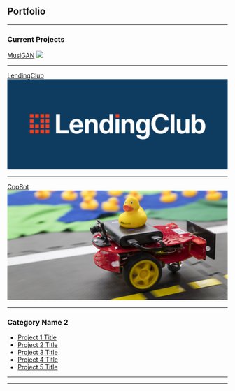 ## Portfolio

---

### Current Projects

[MusiGAN](https://github.com/elsalmi/MusiGAN)
<img src="images/MusiGAN.JPG?raw=true"/>

---
[LendingClub](https://github.com/elsalmi/LendingClub)
<img src="images/LC-Logo-Official-min-1024x418.png?raw=true"/>

---
[CopBot](https://salmi99.wixsite.com/copbot)
<img src="images/imageCarousel.imageformat.carousel.688897195.jpg?raw=true"/>

---

### Category Name 2

- [Project 1 Title](http://example.com/)
- [Project 2 Title](http://example.com/)
- [Project 3 Title](http://example.com/)
- [Project 4 Title](http://example.com/)
- [Project 5 Title](http://example.com/)

---




---
